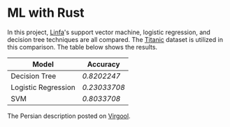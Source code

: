 # ML with Rust

In this project, [Linfa](https://rust-ml.github.io/linfa/)'s support vector machine, logistic regression, and decision tree techniques are all compared. The [Titanic](https://www.kaggle.com/competitions/titanic/data) dataset is utilized in this comparison. The table below shows the results.

| Model               | Accuracy     |
| ----                | --------     |
| Decision Tree       | *0.8202247*  |
| Logistic Regression | *0.23033708* |
| SVM                 | *0.8033708*  |

The Persian description posted on [Virgool](https://vrgl.ir/nvbXj).
